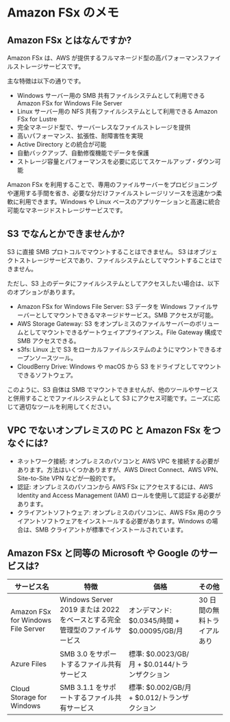 # Amazon FSx のメモ

## Amazon FSx とはなんですか?

Amazon FSx は、AWS が提供するフルマネージド型の高パフォーマンスファイルストレージサービスです。

主な特徴は以下の通りです。

- Windows サーバー用の SMB 共有ファイルシステムとして利用できる Amazon FSx for Windows File Server
- Linux サーバー用の NFS 共有ファイルシステムとして利用できる Amazon FSx for Lustre
- 完全マネージド型で、サーバーレスなファイルストレージを提供
- 高いパフォーマンス、拡張性、耐障害性を実現
- Active Directory との統合が可能
- 自動バックアップ、自動修復機能でデータを保護
- ストレージ容量とパフォーマンスを必要に応じてスケールアップ・ダウン可能

Amazon FSx を利用することで、専用のファイルサーバーをプロビジョニングや運用する手間を省き、必要な分だけファイルストレージリソースを迅速かつ柔軟に利用できます。Windows や Linux ベースのアプリケーションと高速に統合可能なマネージドストレージサービスです。

## S3 でなんとかできませんか?

S3 に直接 SMB プロトコルでマウントすることはできません。 S3 はオブジェクトストレージサービスであり、ファイルシステムとしてマウントすることはできません。

ただし、S3 上のデータにファイルシステムとしてアクセスしたい場合は、以下のオプションがあります。

- Amazon FSx for Windows File Server: S3 データを Windows ファイルサーバーとしてマウントできるマネージドサービス。SMB アクセスが可能。
- AWS Storage Gateway: S3 をオンプレミスのファイルサーバーのボリュームとしてマウントできるゲートウェイアプライアンス。File Gateway 構成で SMB アクセスできる。
- s3fs: Linux 上で S3 をローカルファイルシステムのようにマウントできるオープンソースツール。
- CloudBerry Drive: Windows や macOS から S3 をドライブとしてマウントできるソフトウェア。

このように、S3 自体は SMB でマウントできませんが、他のツールやサービスと併用することでファイルシステムとして S3 にアクセス可能です。ニーズに応じて適切なツールを利用してください。

## VPC でないオンプレミスの PC と Amazon FSx をつなぐには?

- ネットワーク接続: オンプレミスのパソコンと AWS VPC を接続する必要があります。方法はいくつかありますが、AWS Direct Connect、AWS VPN、Site-to-Site VPN などが一般的です。
- 認証: オンプレミスのパソコンから AWS FSx にアクセスするには、AWS Identity and Access Management (IAM) ロールを使用して認証する必要があります。
- クライアントソフトウェア: オンプレミスのパソコンに、AWS FSx 用のクライアントソフトウェアをインストールする必要があります。Windows の場合は、SMB クライアントが標準でインストールされています。

## Amazon FSx と同等の Microsoft や Google のサービスは?

| サービス名                         | 特徴                                                                       | 価格                                           | その他                      |
| ---------------------------------- | -------------------------------------------------------------------------- | ---------------------------------------------- | --------------------------- |
| Amazon FSx for Windows File Server | Windows Server 2019 または 2022 をベースとする完全管理型のファイルサービス | オンデマンド: $0.0345/時間 + $0.00095/GB/月    | 30 日間の無料トライアルあり |
| Azure Files                        | SMB 3.0 をサポートするファイル共有サービス                                 | 標準: $0.0023/GB/月 + $0.0144/トランザクション |                             |
| Cloud Storage for Windows          | SMB 3.1.1 をサポートするファイル共有サービス                               | 標準: $0.002/GB/月 + $0.012/トランザクション   |
